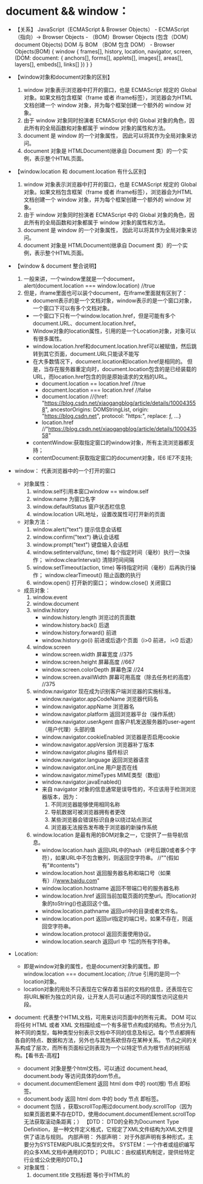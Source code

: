 
 # document && window：

 * 【关系】
    JavaScript（ECMAScript & Browser Objects）
        - ECMAScript （指向）-> Browser Objects
        - （BOM）Browser Objects (包含（DOM）document Objects)
    DOM 与 BOM （BOM 包含 DOM）
        - Browser Objects(BOM) {
            window {
                frames[], history, location, navigator, screen,
                (DOM: document: {
                    anchors[], forms[], applets[], images[], areas[], layers[], embeds[], links[]
                })
            }
        }

 * 【window对象和document对象的区别】
    1. window 对象表示浏览器中打开的窗口，也是 ECMAScript 规定的 Global 对象。如果文档包含框架（frame 或者 iframe标签），浏览器会为HTML文档创建一个 window 对象，并为每个框架创建一个额外的 window 对象。
    2. 由于 window 对象同时扮演者 ECMAScript 中的 Global 对象的角色，因此所有的全局函数和对象都属于 window 对象的属性和方法。
    3. document 是 window 的一个对象属性， 因此可以将其作为全局对象来访问。
    4. document 对象是 HTMLDocument(继承自 Document 类）的一个实例，表示整个HTML页面。

 * 【window.location 和 document.location 有什么区别】
    1. window 对象表示浏览器中打开的窗口，也是 ECMAScript 规定的 Global 对象。如果文档包含框架（frame 或者 iframe标签），浏览器会为HTML文档创建一个 window 对象，并为每个框架创建一个额外的 window 对象。
    2. 由于 window 对象同时扮演者 ECMAScript 中的 Global 对象的角色，因此所有的全局函数和对象都属于 window 对象的属性和方法。
    3. document 是 window 的一个对象属性， 因此可以将其作为全局对象来访问。
    4. document 对象是 HTMLDocument(继承自 Document 类）的一个实例，表示整个HTML页面。

 * 【window & document 整合说明】
    1. 一般来讲，一个window里就是一个document， alert(document.location === window.location) //true
    2. 但是，iframe里面也可以装个document，在iframe里面就有区别了：
        - document表示的是一个文档对象，window表示的是一个窗口对象，一个窗口下可以有多个文档对象。
        - 一个窗口下只有一个window.location.href，但是可能有多个document.URL、document.location.href。
        - Window对象的location属性，引用的是一个Location对象，对象可以有很多属性。
        - window.location.href和document.location.href可以被赋值，然后跳转到其它页面，document.URL只能读不能写
        - 在大多数情况下，document.location和location.href是相同的。 但是，当存在服务器重定向时，document.location包含的是已经装载的URL，而location.href包含的则是原始请求的文档的URL。
            - document.location == location.href  //true
            - document.location === location.href  //false
            - document.location  //{href: "https://blog.csdn.net/xiaogangblog/article/details/100043558", ancestorOrigins: DOMStringList, origin: "https://blog.csdn.net", protocol: "https:", replace: ƒ, …}
            - location.href  //"https://blog.csdn.net/xiaogangblog/article/details/100043558"
        - contentWindow:获取指定窗口的window对象，所有主流浏览器都支持；
        - contentDocument:获取指定窗口的document对象，IE6 IE7不支持;

 * window： 代表浏览器中的一个打开的窗口
    - 对象属性：
        1. window.self引用本窗口window == window.self
        2. window.name 为窗口名字
        3. window.defaultStatus 窗户状态栏信息
        4. window.location URL地址，设置改属性可打开新的页面
    - 对象方法：
        1. window.alert("text") 提示信息会话框
        2. window.confirm("text") 确认会话框
        3. window.prompt("text") 键盘输入会话框
        4. window.setInterval(func, time) 每个指定时间（毫秒）执行一次操作；  window.clearInterval() 清除时间间隔
        5. window.setTimeout(action, time) 等待指定时间（毫秒）后再执行操作； window.clearTimeout()  阻止函数的执行
        6. window.open() 打开新的窗口；  window.close() 关闭窗口
    - 成员对象：
        1. window.event
        2. window.document
        3. windiw.history
            - window.history.length 浏览过的页面数
            - window.history.back() 后退
            - window.history.forward() 前进
            - window.history.go(i) 前进或后退i个页面（i>0 前进， i<0 后退）
        4. window.screen
            - window.screen.width 屏幕宽度  //375
            - window.screen.height 屏幕高度 //667
            - window.screen.colorDepth 屏幕色深 //24
            - window.screen.availWidth 屏幕可用高度（除去任务栏的高度） //375
        5. window.navigator 现在成为识别客户端浏览器的实施标准。
            - window.navigator.appCodeName 浏览器代码名 
            - window.navigator.appName 浏览器名 
            - window.navigator.platform 返回浏览器平台（操作系统）  
            - window.navigator.userAgent 由客户机发送服务器的user-agent（用户代理）头部的值  
            - window.navigator.cookieEnabled 浏览器是否启用cookie 
            - window.navigator.appVersion 浏览器补丁版本 
            - window.navigator.plugins 插件标识  
            - window.navigator.language 返回浏览器语言 
            - window.navigator.onLine 用户是否在线  
            - window.navigator.mimeTypes MIME类型（数组）  
            - window.navigator.javaEnabled()  
            * 来自 navigator 对象的信息通常是误导性的，不应该用于检测浏览器版本，因为：
                1. 不同浏览器能够使用相同名称
                2. 导航数据可被浏览器拥有者更改
                3. 某些浏览器会错误标识自身以绕过站点测试
                4. 浏览器无法报告发布晚于浏览器的新操作系统
        6. window.location 是最有用的BOM对象之一，它提供了一些导航信息。
            - window.location.hash 返回URL中的hash（#号后跟0或者多个字符），如果URL中不包含散列，则返回空字符串。 //""(假如有"#contents")
            - window.location.host 返回服务器名称和端口号（如果有）//www.baidu.com"
            - window.location.hostname 返回不带端口号的服务器名称
            - window.location.href 返回当前加载页面的完整url。而location对象的toString()也返回这个值。
            - window.location.pathname 返回url中的目录或者文件名。
            - window.location.port 返回url指定的端口号。如果不存在，则返回空字符串。
            - window.location.protocol 返回页面使用协议。
            - window.location.search 返回url 中 ?后的所有字符串。

* Location:
    * 即是window对象的属性，也是document对象的属性。即window.location === document.location; //true 引用的是同一个location对象。
    * location对象的用处不只表现在它保存着当前的文档的信息，还表现在它将URL解析为独立的片段，让开发人员可以通过不同的属性访问这些片段。


 * document:  代表整个HTML文档，可用来访问页面中的所有元素。
DOM 可以将任何 HTML 或者 XML 文档描绘成一个有多层节点构成的结构。节点分为几种不同的类型，每种类型分别表示文档中不同的信息及标记。每个节点都拥有各自的特点、数据和方法，另外也与其他系欸但存在某种关系。
节点之间的关系构成了层次，而所有页面标记则表现为一个以特定节点为根节点的树形结构。【看书去-高程】
    * document 对象是整个html文档，可以通过 document.head, document.body 等访问具体的dom节点。
    * document.documentElement 返回 html dom 中的 root(根) 节点 即<html>标签。
    * document.body 返回 html dom 中的 body 节点 即<body>标签。
    * document 包括 ，获取scrollTop用过document.body.scrollTop（因为如果页面若果不存在DTD，使用document.documentElement.scrollTop无法获取滚动条距离；）
    【DTD： DTD的全称为Document Type Definition，是一种文件定义格式，它规定了XML文件结构为XML文件提供了语法与规则。
        内部声明：<!DOCTYPE [具体的DTD语句]>
        外部声明：<!DOCTYPE 引用的DTD的根元素 关键字（SYSTEM/PUBLIC） "dtd文件名称/dtd文件的网络地址">
        对于外部声明有多种形式，主要分为SYSTEM和PUBLIC类型的文件。
        SYSTEM：一个作者或组织编写的众多XML文档中通用的DTD；
        PUBLIC：由权威机构制定，提供给特定行业或公众使用的DTD。】
    - 对象属性：
        1. document.title 文档标题 等价于HTML的<title>标签
        2. document.bgColor 页面背景颜色
        3. document.fgColor 前景色（文本颜色）
        4. document.linkColor 未点击过的链接颜色
        5. document.alinkColor 激活链接（焦点在此链接上）的颜色 【不再推荐使用此功能】
            - document.alinkColor在DOM Level 2 HTML中已弃用，替代方法是： 1. CSS选择器:active（推荐使用） /:focus（IE不支持）。 2. document.body.aLink 3.
        6. document.vlinkColor 已点击过的连接颜色
        7. document.URL 在同一窗口打开另一个网页
        8. document.fileCreateDate 文件建立日期，只读属性
        9. document.fileModifiedDate 文件修改日期，只读属性
        10. document.fileSize 大小，只读属性
        11. document.cookie 设置和读出cookie
        12. document.charset 字符集
    - 对象方法：
        1. document.write() 动态向页面写入内容、
        2. document.createElement(tag) 创建指定标签的元素
        3. document.getElementById(id) 获得指定id值的元素
        4. document.getElementByName(name) 获得指定Name值得元素
    - body对象：
        1. document.body 文档主体开始和结束，等价于<body></body> / MDN： 返回当前文档中的<body>元素或者<frameset>元素.
        2. document.body.bgColor 背景颜色
        3. document.body.link 未点击过的链接颜色
        4. document.body.alink 激活链接（焦点在此链接上）的颜色
            - 设置 aLink 属性: bodyObject.aLink="color"  / document.getElementById("a").(link / vLink / aLink)
            - 返回 aLink 属性: bodyObject.aLink
        5. document.body.vlink 已点击过的链接颜色
        6. document.body.text 文本色
        7. document.body.innerText  <body>...</body> 之间的文本
        8. document.body.innerHTML  <body>...</body>之间的HTML代码
        9. document.body.（topMargin / leftMargin / rightMargin / bottomMargin） 页面（上 / 左 / 右 / 下）边距
        10. document.body.background 背景
        11. document.body.appenChild(oTag)  添加DOM对象
        12. document.body..οnclick="func()"   鼠标指针单击对象是触发
        13. document.body..οnmοuseοver="func()"   鼠标指针移到对象时触发
        14. document.body.οnmοuseοut="func()"   鼠标指针移出对象时触发
    - location-位置子对象  *********************************************************************************************************
        1. document.location.hash  #号后的部分
        2. document.location.host   域名+端口号
        3. document.location.hostname   域名
        4. document.location.href   完整URL
        5. document.location.pathname  目录部分
        6. document.location.port   端口号
        7. document.location.protocol   网络协议
        8. document.location.search   ?号后的部分
    - 通过集合引用（以images集合为例，forms集合等类似）
        1. document.images   <img>标签
        2. document.images.length   <img>标签的个数
        3. document.images[0]    第1个<img>标签
        4. document.images[i]    第i-1个<img>标签
